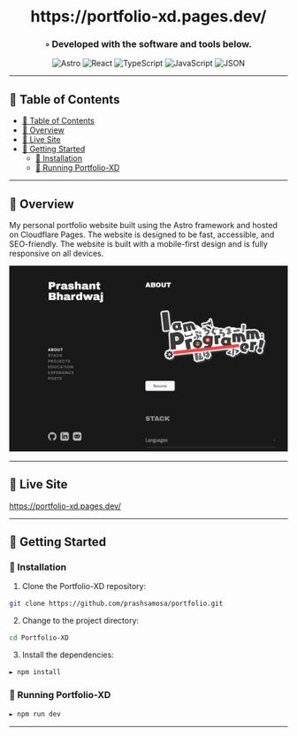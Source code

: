 <div align="center">
<h1 align="center">
<br>https://portfolio-xd.pages.dev/</h1>
<h3>◦ Developed with the software and tools below.</h3>

<p align="center">
<img src="https://img.shields.io/badge/Astro-FF5D01.svg?style=flat-square&logo=Astro&logoColor=white" alt="Astro" />
<img src="https://img.shields.io/badge/React-20232A?style=flat-square&logo=react&logoColor=61DAFB" alt="React" />
<img src="https://img.shields.io/badge/TypeScript-3178C6.svg?style=flat-square&logo=TypeScript&logoColor=white" alt="TypeScript" />
<img src="https://img.shields.io/badge/JavaScript-F7DF1E.svg?style=flat-square&logo=JavaScript&logoColor=black" alt="JavaScript" />
<img src="https://img.shields.io/badge/JSON-000000.svg?style=flat-square&logo=JSON&logoColor=white" alt="JSON" />
</p>
</div>

---

## 📖 Table of Contents

- [📖 Table of Contents](#-table-of-contents)
- [📍 Overview](#-overview)
- [🎈 Live Site](#-live-site)
- [🚀 Getting Started](#-getting-started)
  - [🔧 Installation](#-installation)
  - [🤖 Running Portfolio-XD](#-running-portfolio_v1)

---

## 📍 Overview

My personal portfolio website built using the Astro framework and hosted on Cloudflare Pages. The website is designed to be fast, accessible, and SEO-friendly. The website is built with a mobile-first design and is fully responsive on all devices.

<img src="./src/assets/images/portfolio.png" alt="my portfolio page" />

---

## 🎈 Live Site

https://portfolio-xd.pages.dev/

---

## 🚀 Getting Started

### 🔧 Installation

1. Clone the Portfolio-XD repository:

```sh
git clone https://github.com/prashsamosa/portfolio.git
```

2. Change to the project directory:

```sh
cd Portfolio-XD
```

3. Install the dependencies:

```sh
► npm install
```

### 🤖 Running Portfolio-XD

```sh
► npm run dev
```

---
